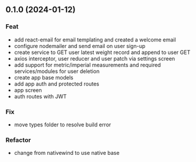 ## 0.1.0 (2024-01-12)

### Feat

- add react-email for email templating and created a welcome email
- configure nodemailer and send email on user sign-up
- create service to GET user latest weight record and append to user GET
- axios interceptor, user reducer and user patch via settings screen
- add support for metric/imperial measurements and required services/modules for user deletion
- create app base models
- add app auth and protected routes
- app screen
- auth routes with JWT

### Fix

- move types folder to resolve build error

### Refactor

- change from nativewind to use native base
